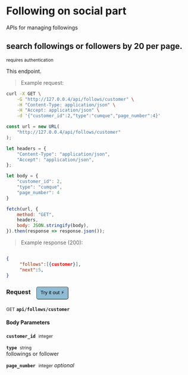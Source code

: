 # Following    on social part

APIs for managing  followings

## search followings or followers by 20 per page.

<small class="badge badge-darkred">requires authentication</small>

This endpoint.

> Example request:

```bash
curl -X GET \
    -G "http://127.0.0.4/api/follows/customer" \
    -H "Content-Type: application/json" \
    -H "Accept: application/json" \
    -d '{"customer_id":2,"type":"cumque","page_number":4}'

```

```javascript
const url = new URL(
    "http://127.0.0.4/api/follows/customer"
);

let headers = {
    "Content-Type": "application/json",
    "Accept": "application/json",
};

let body = {
    "customer_id": 2,
    "type": "cumque",
    "page_number": 4
}

fetch(url, {
    method: "GET",
    headers,
    body: JSON.stringify(body),
}).then(response => response.json());
```


> Example response (200):

```json

{
     "follows":[{customer}],
     "next":5,
}
```
<div id="execution-results-GETapi-follows-customer" hidden>
    <blockquote>Received response<span id="execution-response-status-GETapi-follows-customer"></span>:</blockquote>
    <pre class="json"><code id="execution-response-content-GETapi-follows-customer"></code></pre>
</div>
<div id="execution-error-GETapi-follows-customer" hidden>
    <blockquote>Request failed with error:</blockquote>
    <pre><code id="execution-error-message-GETapi-follows-customer"></code></pre>
</div>
<form id="form-GETapi-follows-customer" data-method="GET" data-path="api/follows/customer" data-authed="1" data-hasfiles="0" data-headers='{"Content-Type":"application\/json","Accept":"application\/json"}' onsubmit="event.preventDefault(); executeTryOut('GETapi-follows-customer', this);">
<h3>
    Request&nbsp;&nbsp;&nbsp;
        <button type="button" style="background-color: #8fbcd4; padding: 5px 10px; border-radius: 5px; border-width: thin;" id="btn-tryout-GETapi-follows-customer" onclick="tryItOut('GETapi-follows-customer');">Try it out ⚡</button>
    <button type="button" style="background-color: #c97a7e; padding: 5px 10px; border-radius: 5px; border-width: thin;" id="btn-canceltryout-GETapi-follows-customer" onclick="cancelTryOut('GETapi-follows-customer');" hidden>Cancel</button>&nbsp;&nbsp;
    <button type="submit" style="background-color: #6ac174; padding: 5px 10px; border-radius: 5px; border-width: thin;" id="btn-executetryout-GETapi-follows-customer" hidden>Send Request 💥</button>
    </h3>
<p>
<small class="badge badge-green">GET</small>
 <b><code>api/follows/customer</code></b>
</p>
<p>
<label id="auth-GETapi-follows-customer" hidden>Authorization header: <b><code>Bearer </code></b><input type="text" name="Authorization" data-prefix="Bearer " data-endpoint="GETapi-follows-customer" data-component="header"></label>
</p>
<h4 class="fancy-heading-panel"><b>Body Parameters</b></h4>
<p>
<b><code>customer_id</code></b>&nbsp;&nbsp;<small>integer</small>  &nbsp;
<input type="number" name="customer_id" data-endpoint="GETapi-follows-customer" data-component="body" required  hidden>
<br>
</p>
<p>
<b><code>type</code></b>&nbsp;&nbsp;<small>string</small>  &nbsp;
<input type="text" name="type" data-endpoint="GETapi-follows-customer" data-component="body" required  hidden>
<br>
followings or follower</p>
<p>
<b><code>page_number</code></b>&nbsp;&nbsp;<small>integer</small>     <i>optional</i> &nbsp;
<input type="number" name="page_number" data-endpoint="GETapi-follows-customer" data-component="body"  hidden>
<br>
</p>

</form>



